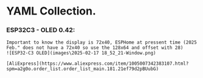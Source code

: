 # YAML Collection.

### ESP32C3 - OLED 0.42:
    Important to know the display is 72x40, ESPHome at pressent time (2025 Feb." does not have a 72x40 so use the 128x64 and offset with 28)
	![ESP32-C3 OLED](images\2025-02-17 18_52_21-Window.png)

    [AliExpress](https://www.aliexpress.com/item/1005007342383107.html?spm=a2g0o.order_list.order_list_main.181.21ef79d2pBUubG)





